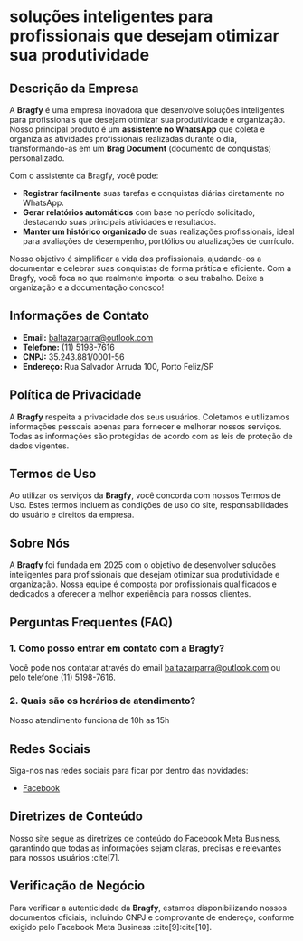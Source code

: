 # soluções inteligentes para profissionais que desejam otimizar sua produtividade

## Descrição da Empresa
A **Bragfy** é uma empresa inovadora que desenvolve soluções inteligentes para profissionais que desejam otimizar sua produtividade e organização. Nosso principal produto é um **assistente no WhatsApp** que coleta e organiza as atividades profissionais realizadas durante o dia, transformando-as em um **Brag Document** (documento de conquistas) personalizado. 

Com o assistente da Bragfy, você pode:
- **Registrar facilmente** suas tarefas e conquistas diárias diretamente no WhatsApp.
- **Gerar relatórios automáticos** com base no período solicitado, destacando suas principais atividades e resultados.
- **Manter um histórico organizado** de suas realizações profissionais, ideal para avaliações de desempenho, portfólios ou atualizações de currículo.

Nosso objetivo é simplificar a vida dos profissionais, ajudando-os a documentar e celebrar suas conquistas de forma prática e eficiente. Com a Bragfy, você foca no que realmente importa: o seu trabalho. Deixe a organização e a documentação conosco!

## Informações de Contato
- **Email:** baltazarparra@outlook.com
- **Telefone:** (11) 5198-7616
- **CNPJ:** 35.243.881/0001-56
- **Endereço:** Rua Salvador Arruda 100, Porto Feliz/SP

## Política de Privacidade
A **Bragfy** respeita a privacidade dos seus usuários. Coletamos e utilizamos informações pessoais apenas para fornecer e melhorar nossos serviços. Todas as informações são protegidas de acordo com as leis de proteção de dados vigentes.

## Termos de Uso
Ao utilizar os serviços da **Bragfy**, você concorda com nossos Termos de Uso. Estes termos incluem as condições de uso do site, responsabilidades do usuário e direitos da empresa.

## Sobre Nós
A **Bragfy** foi fundada em 2025 com o objetivo de desenvolver soluções inteligentes para profissionais que desejam otimizar sua produtividade e organização. Nossa equipe é composta por profissionais qualificados e dedicados a oferecer a melhor experiência para nossos clientes.

## Perguntas Frequentes (FAQ)
### 1. Como posso entrar em contato com a Bragfy?
Você pode nos contatar através do email baltazarparra@outlook.com ou pelo telefone (11) 5198-7616.

### 2. Quais são os horários de atendimento?
Nosso atendimento funciona de 10h as 15h

## Redes Sociais
Siga-nos nas redes sociais para ficar por dentro das novidades:
- [Facebook](https://www.facebook.com/profile.php?id=61572239647243)

## Diretrizes de Conteúdo
Nosso site segue as diretrizes de conteúdo do Facebook Meta Business, garantindo que todas as informações sejam claras, precisas e relevantes para nossos usuários :cite[7].

## Verificação de Negócio
Para verificar a autenticidade da **Bragfy**, estamos disponibilizando nossos documentos oficiais, incluindo CNPJ e comprovante de endereço, conforme exigido pelo Facebook Meta Business :cite[9]:cite[10].
